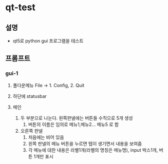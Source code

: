 # qt-test 

## 설명

- qt5로 python gui 프로그램을 테스트

## 프롬프트

### gui-1

1. 풀다운메뉴
   File -> 1. Config, 2. Quit

2. 하단에 statusbar 
3. 메인
   1. 두 부분으로 나눈다. 왼쪽판넬에는 버튼들 수직으로 5개 생성
      1. 버튼의 이름은 임의로 메뉴1,메뉴2... 메뉴5 로 함
   2. 오른쪽 판넬
      1. 처음에는 비어 있음
      2. 왼쪽 판넬의 메뉴 버튼을 누르면 탭이 생기면서 내용을 보여줌
      3. 각 메뉴에 대한 내용은 라벨1개(라벨의 명칭은 메뉴명), input 박스1개, 버튼 1개만 표시  
   